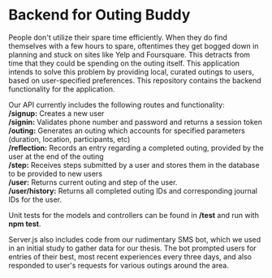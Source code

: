 # Backend for Outing Buddy

People don't utilize their spare time efficiently. When they do find themselves with a few hours to spare, oftentimes they get bogged down in planning and stuck on sites like Yelp and Foursquare. This detracts from time that they could be spending on the outing itself. This application intends to solve this problem by providing local, curated outings to users, based on user-specified preferences. This repository contains the backend functionality for the application.  

Our API currently includes the following routes and functionality:  
**/signup:** Creates a new user  
**/signin:** Validates phone number and password and returns a session token  
**/outing:** Generates an outing which accounts for specified parameters (duration, location, participants, etc)  
**/reflection:** Records an entry regarding a completed outing, provided by the user at the end of the outing  
**/step:** Receives steps submitted by a user and stores them in the database to be provided to new users  
**/user:** Returns current outing and step of the user.  
**/user/history:** Returns all completed outing IDs and corresponding journal IDs for the user.  

Unit tests for the models and controllers can be found in **/test** and run with **npm test**.  

Server.js also includes code from our rudimentary SMS bot, which we used in an initial study to gather data for our thesis. The bot prompted users for entries of their best, most recent experiences every three days, and also responded to user's requests for various outings around the area. 

